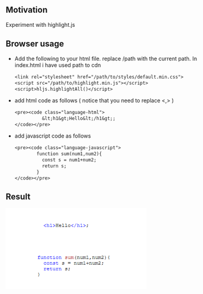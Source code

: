 <h2>Motivation</h2>
Experiment with highlight.js

<h2>Browser usage</h2>
<ul>
<li>
Add the following to your html file. replace /path with the current path. In index.html i have used path to cdn 

```
<link rel="stylesheet" href="/path/to/styles/default.min.css">
<script src="/path/to/highlight.min.js"></script>
<script>hljs.highlightAll()</script>
````

</li>
<li>add html code as follows ( notice that you need to replace <,> )

```
<pre><code class="language-html">
          &lt;h1&gt;Hello&lt;/h1&gt;;
</code></pre>
````

</li>


<li>add javascript code as follows 

```
<pre><code class="language-javascript">
        function sum(num1,num2){
          const s = num1+num2; 
          return s;
        }
</code></pre>
````

</li>

</ul>


<h2>Result</h2>

![Screenshot](result_highlight.png)
